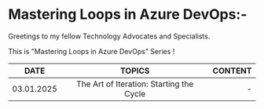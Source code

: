 # Mastering Loops in Azure DevOps:-

Greetings to my fellow Technology Advocates and Specialists.

This is "Mastering Loops in Azure DevOps" Series !

| __DATE__ | __TOPICS__ | __CONTENT__ |
| --------- |:---------:| -------:|
| 03.01.2025 | The Art of Iteration: Starting the Cycle | - |
